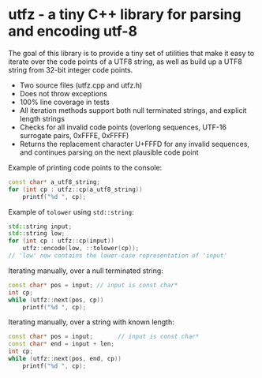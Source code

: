 # utfz - a tiny C++ library for parsing and encoding utf-8

The goal of this library is to provide a tiny set of utilities that make it easy
to iterate over the code points of a UTF8 string, as well as build up a UTF8 string
from 32-bit integer code points.

* Two source files (utfz.cpp and utfz.h)
* Does not throw exceptions
* 100% line coverage in tests
* All iteration methods support both null terminated strings, and explicit length strings
* Checks for all invalid code points (overlong sequences, UTF-16 surrogate pairs, 0xFFFE, 0xFFFF)
* Returns the replacement character U+FFFD for any invalid sequences, and continues parsing on the next plausible code point

Example of printing code points to the console:
```cpp
const char* a_utf8_string;
for (int cp : utfz::cp(a_utf8_string))
    printf("%d ", cp);
```

Example of `tolower` using `std::string`:
```cpp
std::string input;
std::string low;
for (int cp : utfz::cp(input))
    utfz::encode(low, ::tolower(cp));
// 'low' now contains the lower-case representation of 'input'
```

Iterating manually, over a null terminated string:
```cpp
const char* pos = input; // input is const char*
int cp;
while (utfz::next(pos, cp))
	printf("%d ", cp);
```

Iterating manually, over a string with known length:
```cpp
const char* pos = input;       // input is const char*
const char* end = input + len;
int cp;
while (utfz::next(pos, end, cp))
	printf("%d ", cp);
```
